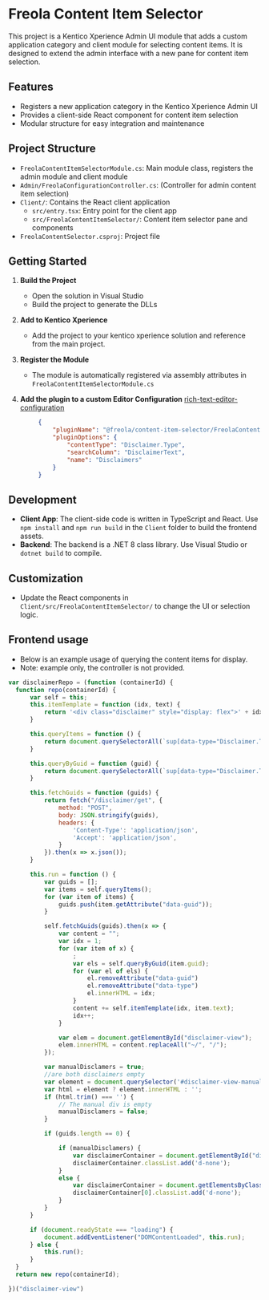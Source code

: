 # Freola Content Item Selector

This project is a Kentico Xperience Admin UI module that adds a custom application category and client module for selecting content items. It is designed to extend the admin interface with a new pane for content item selection.

## Features
- Registers a new application category in the Kentico Xperience Admin UI
- Provides a client-side React component for content item selection
- Modular structure for easy integration and maintenance

## Project Structure
- `FreolaContentItemSelectorModule.cs`: Main module class, registers the admin module and client module
- `Admin/FreolaConfigurationController.cs`: (Controller for admin content item selection)
- `Client/`: Contains the React client application
  - `src/entry.tsx`: Entry point for the client app
  - `src/FreolaContentItemSelector/`: Content item selector pane and components
- `FreolaContentSelector.csproj`: Project file

## Getting Started
1. **Build the Project**
   - Open the solution in Visual Studio
   - Build the project to generate the DLLs

2. **Add to Kentico Xperience**
   - Add the project to your kentico xperience solution and reference from the main project.

3. **Register the Module**
   - The module is automatically registered via assembly attributes in `FreolaContentItemSelectorModule.cs`

4. **Add the plugin to a custom Editor Configuration**
   [rich-text-editor-configuration](https://docs.kentico.com/documentation/developers-and-admins/configuration/rich-text-editor-configuration#customize-the-editor)
   ````json
        {
            "pluginName": "@freola/content-item-selector/FreolaContentItemSelector",
            "pluginOptions": {
                "contentType": "Disclaimer.Type",
                "searchColumn": "DisclaimerText",
                "name": "Disclaimers"
            }
        }
   ````

## Development
- **Client App**: The client-side code is written in TypeScript and React. Use `npm install` and `npm run build` in the `Client` folder to build the frontend assets.
- **Backend**: The backend is a .NET 8 class library. Use Visual Studio or `dotnet build` to compile.

## Customization
- Update the React components in `Client/src/FreolaContentItemSelector/` to change the UI or selection logic.

## Frontend usage
  - Below is an example usage of querying the content items for display.
  - Note: example only, the controller is not provided.
  ````javascript
var disclaimerRepo = (function (containerId) {
    function repo(containerId) {
        var self = this;
        this.itemTemplate = function (idx, text) {
            return '<div class="disclaimer" style="display: flex">' + idx + '&nbsp;' + text + '</div>';
        }

        this.queryItems = function () {
            return document.querySelectorAll(`sup[data-type="Disclaimer.Type"]`);
        }

        this.queryByGuid = function (guid) {
            return document.querySelectorAll(`sup[data-type="Disclaimer.Type"][data-guid="${guid}"]`);
        }

        this.fetchGuids = function (guids) {
            return fetch("/disclaimer/get", {
                method: "POST",
                body: JSON.stringify(guids),
                headers: {
                    'Content-Type': 'application/json',
                    'Accept': 'application/json',
                }
            }).then(x => x.json());
        }

        this.run = function () {
            var guids = [];
            var items = self.queryItems();
            for (var item of items) {
                guids.push(item.getAttribute("data-guid"));
            }

            self.fetchGuids(guids).then(x => {
                var content = "";
                var idx = 1;
                for (var item of x) {
                    ;
                    var els = self.queryByGuid(item.guid);
                    for (var el of els) {
                        el.removeAttribute("data-guid")
                        el.removeAttribute("data-type")
                        el.innerHTML = idx;
                    }
                    content += self.itemTemplate(idx, item.text);
                    idx++;
                }

                var elem = document.getElementById("disclaimer-view");
                elem.innerHTML = content.replaceAll("~/", "/");
            });

            var manualDisclamers = true;
            //are both disclaimers empty
            var element = document.querySelector('#disclaimer-view-manual .blank-section');
            var html = element ? element.innerHTML : '';
            if (html.trim() === '') {
                // The manual div is empty
                manualDisclamers = false;
            }

            if (guids.length == 0) {

                if (manualDisclamers) {
                    var disclaimerContainer = document.getElementById("disclaimer-view");
                    disclaimerContainer.classList.add('d-none');
                }
                else {
                    var disclaimerContainer = document.getElementsByClassName("disclaimer-container");
                    disclaimerContainer[0].classList.add('d-none');
                }
            }            
        }

        if (document.readyState === "loading") {
            document.addEventListener("DOMContentLoaded", this.run);
        } else {
            this.run();
        }
    }
    return new repo(containerId);

})("disclaimer-view")
  ```` 
